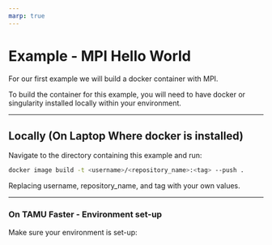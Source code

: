 ```yaml
---
marp: true
---
```


# Example - MPI Hello World

For our first example we will build a docker container with MPI.

To build the container for this example, you will need to have docker or singularity installed locally within your environment.

---

## Locally (On Laptop Where docker is installed)

Navigate to the directory containing this example and run:

```bash
docker image build -t <username>/<repository_name>:<tag> --push .
```

Replacing username, repository_name, and tag with your own values.

---

### On TAMU Faster - Environment set-up

Make sure your environment is set-up:
